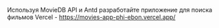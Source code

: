 Используя MovieDB API и Antd разработайте приложение для поиска фильмов
Vercel - https://movies-app-phi-ebon.vercel.app/
